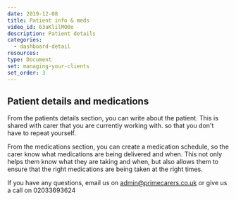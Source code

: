 ```yaml
---
date: 2019-12-08
title: Patient info & meds
video_id: 63aKlilMO0o
description: Patient details
categories:
  - dashboard-detail
resources:
type: Document
set: managing-your-clients
set_order: 3
---
```


## Patient details and medications

From the patients details section, you can write about the patient. This is shared with carer that you are currently working with. so that you don't have to repeat yourself.

From the medications section, you can create a medication schedule, so the carer know what medications are being delivered and when. This not only helps them know what they are taking and when, but also allows them to ensure that the right medications are being taken at the right times.

If you have any questions, email us on admin@primecarers.co.uk or give us a call on 02033693624
